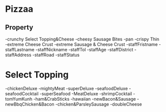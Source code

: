 # Pizzaa
## Property 
-crunchy Select Topping&Cheese
-cheesy Sausage Bites
-pan
-crispy Thin
-extreme Cheese Crust
-extreme Sausage & Cheese Crust
-staffFristname
-staffLastname
-staffNickname
-staffTol
-staffAge
-staffDistrict
-staffAddress
-staffRoad
-staffStatus
# Select Topping
-chickenDeluxe
-mightyMeat
-superDeluxe
-seafoodDeluxe
-seafoodCocktail
-superSeafood
-MeatDeluxe
-shrimpCocktail
-tomYumKunh
-ham&CrabSticks
-hawaiian
-newBacon&Sausage
-newBbqChicken&Bacon
-chicken&ParsleySausage
-doubleCheese
